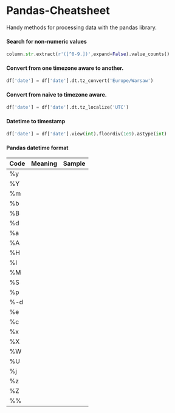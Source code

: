 # Pandas-Cheatsheet
Handy methods for processing data with the pandas library. 

#### Search for non-numeric values
```python
column.str.extract(r'([^0-9.])',expand=False).value_counts()
```

#### Convert from one timezone aware to another.
```python
df['date'] = df['date'].dt.tz_convert('Europe/Warsaw')
```

#### Convert from naive to timezone aware.
```python
df['date'] = df['date'].dt.tz_localize('UTC')
```

#### Datetime to timestamp
```python
df['date'] = df['date'].view(int).floordiv(1e9).astype(int)
```

#### Pandas datetime format
| Code | Meaning | Sample |
|------|---------|--------|
| %y   |         |        |
| %Y   |         |        |
| %m   |         |        |
| %b   |         |        |
| %B   |         |        |
| %d   |         |        |
| %a   |         |        |
| %A   |         |        |
| %H   |         |        |
| %I   |         |        |
| %M   |         |        |
| %S   |         |        |
| %p   |         |        |
| %-d  |         |        |
| %e   |         |        |
| %c   |         |        |
| %x   |         |        |
| %X   |         |        |
| %W   |         |        |
| %U   |         |        |
| %j   |         |        |
| %z   |         |        |
| %Z   |         |        |
| %%   |         |        |
